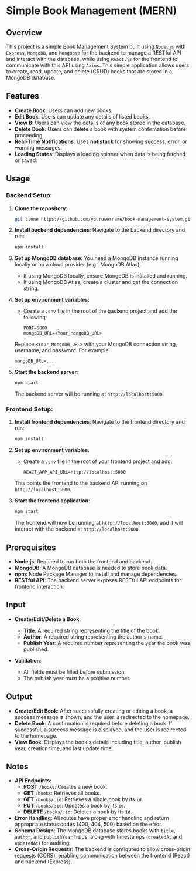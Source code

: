 # Simple Book Management (MERN)

## Overview
This project is a simple Book Management System built using `Node.js` with `Express`, `MongoDB`, and `Mongoose` for the backend to manage a RESTful API and interact with the database, while using `React.js` for the frontend to communicate with this API using `Axios`. This simple application allows users to create, read, update, and delete (CRUD) books that are stored in a MongoDB database.

## Features
- **Create Book**: Users can add new books.
- **Edit Book**: Users can update any details of listed books.
- **View B**: Users can view the details of any book stored in the database.
- **Delete Book**: Users can delete a book with system confirmation before proceeding.
- **Real-Time Notifications**: Uses **notistack** for showing success, error, or warning messages.
- **Loading States**: Displays a loading spinner when data is being fetched or saved.

## Usage
### Backend Setup:
1. **Clone the repository**:
   ```bash
   git clone https://github.com/yourusername/book-management-system.git
   ```

2. **Install backend dependencies**:
   Navigate to the backend directory and run:
   ```bash
   npm install
   ```

3. **Set up MongoDB database**:
   You need a MongoDB instance running locally or on a cloud provider (e.g., MongoDB Atlas).
   - If using MongoDB locally, ensure MongoDB is installed and running.
   - If using MongoDB Atlas, create a cluster and get the connection string.

4. **Set up environment variables**:
   - Create a `.env` file in the root of the backend project and add the following:
     ```
     PORT=5000
     mongoDB_URL=<Your_MongoDB_URL>
     ```

   Replace `<Your_MongoDB_URL>` with your MongoDB connection string, username, and password.
   For example:
   ```
   mongoDB_URL=...
   ```

5. **Start the backend server**:
   ```bash
   npm start
   ```

   The backend server will be running at `http://localhost:5000`.

### Frontend Setup:
1. **Install frontend dependencies**:
   Navigate to the frontend directory and run:
   ```bash
   npm install
   ```

2. **Set up environment variables**:
   - Create a `.env` file in the root of your frontend project and add:
     ```
     REACT_APP_API_URL=http://localhost:5000
     ```

   This points the frontend to the backend API running on `http://localhost:5000`.

3. **Start the frontend application**:
   ```bash
   npm start
   ```

   The frontend will now be running at `http://localhost:3000`, and it will interact with the backend at `http://localhost:5000`.

## Prerequisites
- **Node.js**: Required to run both the frontend and backend.
- **MongoDB**: A MongoDB database is needed to store book data.
- **npm**: Node Package Manager to install and manage dependencies.
- **RESTful API**: The backend server exposes RESTful API endpoints for frontend interaction.

## Input
- **Create/Edit/Delete a Book**:
  - **Title**: A required string representing the title of the book.
  - **Author**: A required string representing the author's name.
  - **Publish Year**: A required number representing the year the book was published.

- **Validation**:
  - All fields must be filled before submission.
  - The publish year must be a positive number.

## Output
- **Create/Edit Book**: After successfully creating or editing a book, a success message is shown, and the user is redirected to the homepage.
- **Delete Book**: A confirmation is required before deleting a book. If successful, a success message is displayed, and the user is redirected to the homepage.
- **View Book**: Displays the book's details including title, author, publish year, creation time, and last update time.

## Notes
- **API Endpoints**:
    - **POST** `/books`: Creates a new book.
    - **GET** `/books`: Retrieves all books.
    - **GET** `/books/:id`: Retrieves a single book by its `id`.
    - **PUT** `/books/:id`: Updates a book by its `id`.
    - **DELETE** `/books/:id`: Deletes a book by its `id`.
- **Error Handling**: All routes have proper error handling and return appropriate status codes (400, 404, 500) based on the error.
- **Schema Design**: The MongoDB database stores books with `title`, `author`, and `publishYear` fields, along with timestamps (`createdAt` and `updatedAt`) for auditing.
- **Cross-Origin Requests**: The backend is configured to allow cross-origin requests (CORS), enabling communication between the frontend (React) and backend (Express).